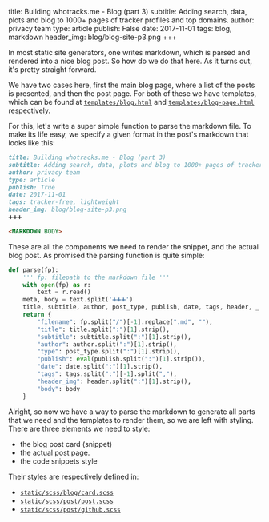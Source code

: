 title: Building whotracks.me - Blog (part 3)
subtitle: Adding search, data, plots and blog to 1000+ pages of tracker profiles and top domains.
author: privacy team
type: article
publish: False
date: 2017-11-01
tags: blog, markdown
header_img: blog/blog-site-p3.png
+++

In most static site generators, one writes markdown, which is parsed and rendered
into a nice blog post. So how do we do that here. As it turns out, it's pretty
straight forward.

We have two cases here, first the main blog page, where a list of the posts
is presented, and then the post page. For both of these we have
templates, which can be found at
[`templates/blog.html`](https://github.com/ghostery/whotracks.me/blob/master/templates/blog.html) and
[`templates/blog-page.html`](https://github.com/ghostery/whotracks.me/blob/master/templates/blog-page.html)
respectively.

For this, let's write a super simple function to parse the markdown file. To make
its life easy, we specify a given format in the post's markdown that looks like this:


```md
title: Building whotracks.me - Blog (part 3)
subtitle: Adding search, data, plots and blog to 1000+ pages of tracker profiles and top domains.
author: privacy team
type: article
publish: True
date: 2017-11-01
tags: tracker-free, lightweight
header_img: blog/blog-site-p3.png
➕➕➕

<MARKDOWN BODY>
```

These are all the components we need to render the snippet, and
the actual blog post. As promised the parsing function is quite simple:

```python
def parse(fp):
    ''' fp: filepath to the markdown file '''
    with open(fp) as r:
        text = r.read()
    meta, body = text.split('➕➕➕')
    title, subtitle, author, post_type, publish, date, tags, header, _ = meta.split("\n")
    return {
        "filename": fp.split("/")[-1].replace(".md", ""),
        "title": title.split(":")[1].strip(),
        "subtitle": subtitle.split(":")[1].strip(),
        "author": author.split(":")[1].strip(),
        "type": post_type.split(":")[1].strip(),
        "publish": eval(publish.split(":")[1].strip()),
        "date": date.split(":")[1].strip(),
        "tags": tags.split(":")[-1].split(","),
        "header_img": header.split(":")[1].strip(),
        "body": body
    }
```

Alright, so now we have a way to parse the markdown to generate all parts that we
need and the templates to render them, so we are left with styling. There are three
elements we need to style:

- the blog post card (snippet)
- the actual post page.
- the code snippets style

Their styles are respectively defined in:

- [`static/scss/blog/card.scss`](https://github.com/ghostery/whotracks.me/blob/master/static/scss/blog/card.scss)
- [`static/scss/post/post.scss`](https://github.com/ghostery/whotracks.me/blob/master/static/scss/blog/post.scss)
- [`static/scss/post/github.scss`](https://github.com/ghostery/whotracks.me/blob/master/static/scss/blog/github.scss)
